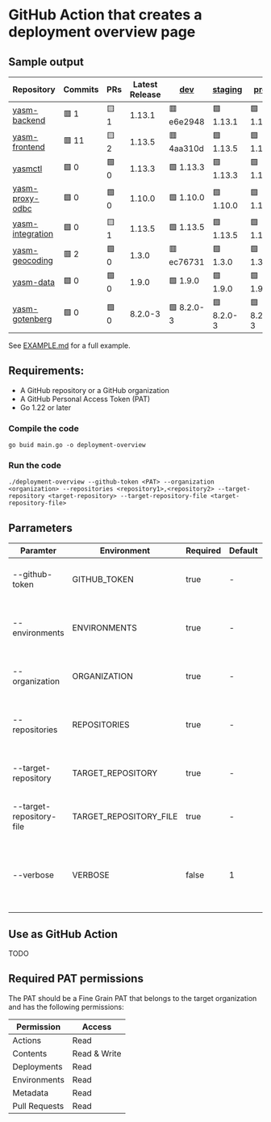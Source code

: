 # GitHub Action that creates a deployment overview page

## Sample output

| Repository | Commits | PRs | Latest Release | [dev](https://dev-yasm.prodyna.com) | [staging](https://dev-yasm.prodyna.com) | [prod](https://yasm.prodyna.com) |
| --- | --- | --- | -- | --- | --- | --- |
| [yasm-backend](https://github.com/prodyna-yasm/yasm-backend) | :red_square: 1 | :yellow_square: 1 | 1.13.1 |  :red_square: e6e2948 |  :green_square: 1.13.1 |  :green_square: 1.13.1 | 
| [yasm-frontend](https://github.com/prodyna-yasm/yasm-frontend) | :red_square: 11 | :yellow_square: 2 | 1.13.5 |  :red_square: 4aa310d |  :green_square: 1.13.5 |  :green_square: 1.13.5 | 
| [yasmctl](https://github.com/prodyna-yasm/yasmctl) | :green_square: 0 | :green_square: 0 | 1.13.3 |  :green_square: 1.13.3 |  :green_square: 1.13.3 |  :green_square: 1.13.3 | 
| [yasm-proxy-odbc](https://github.com/prodyna-yasm/yasm-proxy-odbc) | :green_square: 0 | :green_square: 0 | 1.10.0 |  :green_square: 1.10.0 |  :green_square: 1.10.0 |  :green_square: 1.10.0 | 
| [yasm-integration](https://github.com/prodyna-yasm/yasm-integration) | :green_square: 0 | :yellow_square: 1 | 1.13.5 |  :green_square: 1.13.5 |  :green_square: 1.13.5 |  :green_square: 1.13.5 | 
| [yasm-geocoding](https://github.com/prodyna-yasm/yasm-geocoding) | :red_square: 2 | :green_square: 0 | 1.3.0 |  :red_square: ec76731 |  :green_square: 1.3.0 |  :green_square: 1.3.0 | 
| [yasm-data](https://github.com/prodyna-yasm/yasm-data) | :green_square: 0 | :green_square: 0 | 1.9.0 |  :green_square: 1.9.0 |  :green_square: 1.9.0 |  :green_square: 1.9.0 | 
| [yasm-gotenberg](https://github.com/prodyna-yasm/yasm-gotenberg) | :green_square: 0 | :green_square: 0 | 8.2.0-3 |  :green_square: 8.2.0-3 |  :green_square: 8.2.0-3 |  :green_square: 8.2.0-3 | 

See [EXAMPLE.md](EXAMPLE.md) for a full example.

## Requirements:

* A GitHub repository or a GitHub organization
* A GitHub Personal Access Token (PAT)
* Go 1.22 or later

### Compile the code

```shell
go buid main.go -o deployment-overview
```

### Run the code

```shell
./deployment-overview --github-token <PAT> --organization <organization> --repositories <repository1>,<repository2> --target-repository <target-repository> --target-repository-file <target-repository-file> 
```

## Parrameters

| Paramter | Environment | Required | Default | Example                                                                         | Description                                                                   |
| --- | --- |-------|---------|---------------------------------------------------------------------------------|-------------------------------------------------------------------------------|
| --github-token | GITHUB_TOKEN | true  | -       | -                                                                               | The GitHub Personal Access Token (PAT)                                        |
| --environments | ENVIRONMENTS | true  | -       | dev,staging,prod                                                                | Environments to query. Comma separated list.                                  |
| --organization | ORGANIZATION | true  | -       | myorga                                                                          | The GitHub Organization to query for repositories.                            |
| --repositories | REPOSITORIES | true  | -       | frontend,backend                                                                | Repositories to query. Comma separated list.                                  |
| --target-repository | TARGET_REPOSITORY | true  | -       | .github                                                                         | The target repository to commit the result to.                                |
| --target-repository-file | TARGET_REPOSITORY_FILE | true  | -       | profile/README.md | The target repository file to commit the result to.                             |
| --verbose | VERBOSE | false  | 1       | 0 | Verbosity level, 0=info, 1=debug. Overrides the environment variable VERBOSE. |

## Use as GitHub Action

TODO

## Required PAT permissions

The PAT should be a Fine Grain PAT that belongs to the target organization and has the following permissions:

| Permission | Access |
| --- | --- |
| Actions | Read |
| Contents | Read & Write |
| Deployments | Read |
| Environments | Read |
| Metadata | Read |
| Pull Requests | Read |
